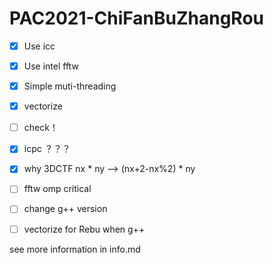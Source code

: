# PAC2021-ChiFanBuZhangRou

- [x] Use icc
- [x] Use intel fftw
- [x] Simple muti-threading
- [x] vectorize
- [ ] check！
- [x] icpc ？？？
- [x] why 3DCTF nx * ny --> (nx+2-nx%2) * ny
- [ ] fftw omp critical
- [ ] change g++ version
- [ ] vectorize for Rebu when g++



see more information in info.md


